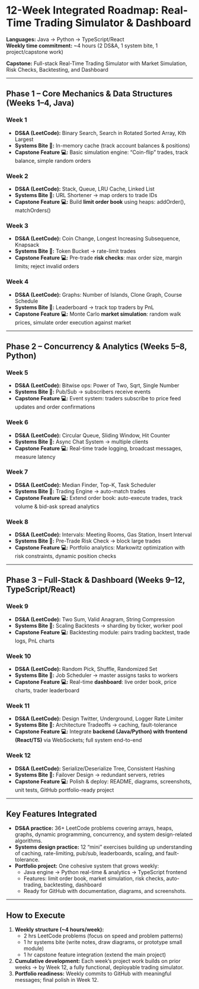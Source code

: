 # 12-Week Integrated Roadmap: Real-Time Trading Simulator & Dashboard

**Languages:** Java → Python → TypeScript/React  
**Weekly time commitment:** ~4 hours (2 DS&A, 1 system bite, 1 project/capstone work)  

**Capstone:** Full-stack Real-Time Trading Simulator with Market Simulation, Risk Checks, Backtesting, and Dashboard

---

## Phase 1 – Core Mechanics & Data Structures (Weeks 1–4, Java)

### Week 1
- **DS&A (LeetCode):** Binary Search, Search in Rotated Sorted Array, Kth Largest  
- **Systems Bite 🧩:** In-memory cache (track account balances & positions)  
- **Capstone Feature 💻:** Basic simulation engine: “Coin-flip” trades, track balance, simple random orders  

### Week 2
- **DS&A (LeetCode):** Stack, Queue, LRU Cache, Linked List  
- **Systems Bite 🧩:** URL Shortener → map orders to trade IDs  
- **Capstone Feature 💻:** Build **limit order book** using heaps: addOrder(), matchOrders()  

### Week 3
- **DS&A (LeetCode):** Coin Change, Longest Increasing Subsequence, Knapsack  
- **Systems Bite 🧩:** Token Bucket → rate-limit trades  
- **Capstone Feature 💻:** Pre-trade **risk checks**: max order size, margin limits; reject invalid orders  

### Week 4
- **DS&A (LeetCode):** Graphs: Number of Islands, Clone Graph, Course Schedule  
- **Systems Bite 🧩:** Leaderboard → track top traders by PnL  
- **Capstone Feature 💻:** Monte Carlo **market simulation**: random walk prices, simulate order execution against market  

---

## Phase 2 – Concurrency & Analytics (Weeks 5–8, Python)

### Week 5
- **DS&A (LeetCode):** Bitwise ops: Power of Two, Sqrt, Single Number  
- **Systems Bite 🧩:** Pub/Sub → subscribers receive events  
- **Capstone Feature 💻:** Event system: traders subscribe to price feed updates and order confirmations  

### Week 6
- **DS&A (LeetCode):** Circular Queue, Sliding Window, Hit Counter  
- **Systems Bite 🧩:** Async Chat System → multiple clients  
- **Capstone Feature 💻:** Real-time trade logging, broadcast messages, measure latency  

### Week 7
- **DS&A (LeetCode):** Median Finder, Top-K, Task Scheduler  
- **Systems Bite 🧩:** Trading Engine → auto-match trades  
- **Capstone Feature 💻:** Extend order book: auto-execute trades, track volume & bid-ask spread analytics  

### Week 8
- **DS&A (LeetCode):** Intervals: Meeting Rooms, Gas Station, Insert Interval  
- **Systems Bite 🧩:** Pre-Trade Risk Check → block large trades  
- **Capstone Feature 💻:** Portfolio analytics: Markowitz optimization with risk constraints, dynamic position checks  

---

## Phase 3 – Full-Stack & Dashboard (Weeks 9–12, TypeScript/React)

### Week 9
- **DS&A (LeetCode):** Two Sum, Valid Anagram, String Compression  
- **Systems Bite 🧩:** Scaling Backtests → sharding by ticker, worker pool  
- **Capstone Feature 💻:** Backtesting module: pairs trading backtest, trade logs, PnL charts  

### Week 10
- **DS&A (LeetCode):** Random Pick, Shuffle, Randomized Set  
- **Systems Bite 🧩:** Job Scheduler → master assigns tasks to workers  
- **Capstone Feature 💻:** Real-time **dashboard**: live order book, price charts, trader leaderboard  

### Week 11
- **DS&A (LeetCode):** Design Twitter, Underground, Logger Rate Limiter  
- **Systems Bite 🧩:** Architecture Tradeoffs → caching, fault-tolerance  
- **Capstone Feature 💻:** Integrate **backend (Java/Python) with frontend (React/TS)** via WebSockets; full system end-to-end  

### Week 12
- **DS&A (LeetCode):** Serialize/Deserialize Tree, Consistent Hashing  
- **Systems Bite 🧩:** Failover Design → redundant servers, retries  
- **Capstone Feature 💻:** Polish & deploy: README, diagrams, screenshots, unit tests, GitHub portfolio-ready project  

---

## Key Features Integrated
- **DS&A practice:** 36+ LeetCode problems covering arrays, heaps, graphs, dynamic programming, concurrency, and system design-related algorithms.  
- **Systems design practice:** 12 “mini” exercises building up understanding of caching, rate-limiting, pub/sub, leaderboards, scaling, and fault-tolerance.  
- **Portfolio project:** One cohesive system that grows weekly:
  - Java engine → Python real-time & analytics → TypeScript frontend  
  - Features: limit order book, market simulation, risk checks, auto-trading, backtesting, dashboard  
  - Ready for GitHub with documentation, diagrams, and screenshots.  

---

## How to Execute
1. **Weekly structure (~4 hours/week):**  
   - 2 hrs LeetCode problems (focus on speed and problem patterns)  
   - 1 hr systems bite (write notes, draw diagrams, or prototype small module)  
   - 1 hr capstone feature integration (extend the main project)  
2. **Cumulative development:** Each week’s project work builds on prior weeks → by Week 12, a fully functional, deployable trading simulator.  
3. **Portfolio readiness:** Weekly commits to GitHub with meaningful messages; final polish in Week 12.

